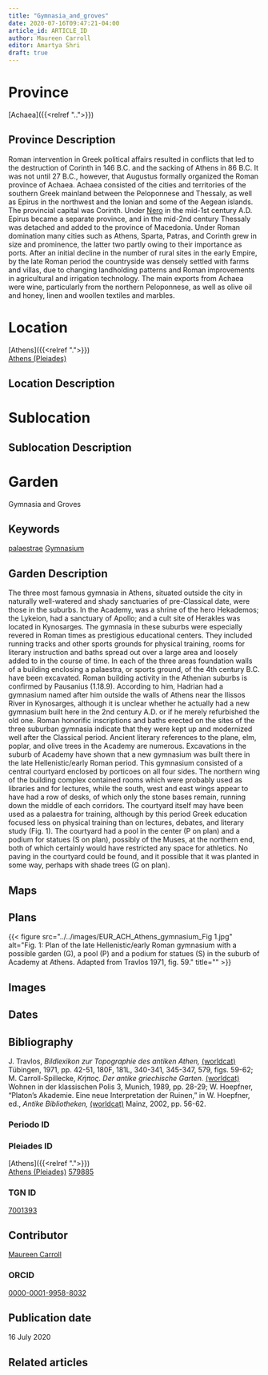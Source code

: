 ```yaml
---
title: "Gymnasia_and_groves"
date: 2020-07-16T09:47:21-04:00
article_id: ARTICLE_ID
author: Maureen Carroll
editor: Amartya Shri
draft: true
---
```


# Province

[Achaea]({{<relref "..">}})

## Province Description

Roman intervention in Greek political affairs resulted in conflicts that led to the destruction of Corinth in 146 B.C. and the sacking of Athens in 86 B.C. It was not until 27 B.C., however, that Augustus formally organized the Roman province of Achaea. Achaea consisted of the cities and territories of the southern Greek mainland between the Peloponnese and Thessaly, as well as Epirus in the northwest and the Ionian and some of the Aegean islands.
The provincial capital was Corinth. Under [Nero](link) in the mid-1st century A.D. Epirus became a separate province, and in the mid-2nd century Thessaly was detached and added to the province of Macedonia. Under Roman domination many cities such as Athens, Sparta, Patras, and Corinth grew in size and prominence, the latter two partly owing to their importance as ports.  After an initial decline in the number of rural sites in the early Empire, by the late Roman period the countryside was densely settled with farms and villas, due to changing landholding patterns and Roman improvements in agricultural and irrigation technology. The main exports from Achaea were wine, particularly from the northern Peloponnese, as well as olive oil and honey, linen and woollen textiles and marbles.

# Location

[Athens]({{<relref ".">}}) \
[Athens (Pleiades)](https\://pleiades.stoa.org/places/579885)

## Location Description

<!-- LEAVE THIS BLANK FOR NOW -->

# Sublocation

<!--
[AREA WITHIN LOCATION, LIKE “PALATINE HILL”](GEOREFERENCE LINK)
A sublocation is any area larger than an individual garden, but located within a location. I would always try to include a link to a controlled vocabulary here if possible. This ID may well be different from the Garden ID, e.g., Pompeii versus a Garden in one of the houses which has its own Pleiades ID.
-->

## Sublocation Description

<!-- DESCRIPTION -->

# Garden

Gymnasia and Groves


## Keywords

<!-- [piscinae](http://vocab.getty.edu/page/aat/300375619), []() -->
[palaestrae](http://vocab.getty.edu/page/aat/300007301)
[Gymnasium](http://vocab.getty.edu/page/aat/300007297)

## Garden Description

The three most famous gymnasia in Athens, situated outside the city in naturally well-watered and shady sanctuaries of pre-Classical date, were those in the suburbs.  In the Academy, was a shrine of the hero Hekademos; the Lykeion, had a sanctuary of Apollo; and a cult site of Herakles was located in Kynosarges.  The gymnasia in these suburbs were especially revered in Roman times as prestigious educational centers.  They included running tracks and other sports grounds for physical training, rooms for literary instruction and baths spread out over a large area and loosely added to in the course of time.  In each of the three areas foundation walls of a building enclosing a palaestra, or sports ground, of the 4th century B.C. have been excavated.  Roman building activity in the Athenian suburbs is confirmed by Pausanius (1.18.9). According to him, Hadrian had a gymnasium named after him outside the walls of Athens near the Ilissos River in Kynosarges, although it is unclear whether he actually had a new gymnasium built here in the 2nd century A.D. or if he merely refurbished the old one.  Roman honorific inscriptions and baths erected on the sites of the three suburban gymnasia indicate that they were kept up and modernized well after the Classical period.
Ancient literary references to the plane, elm, poplar, and olive trees in the Academy are numerous.  Excavations in the suburb of Academy have shown that a new gymnasium was built there in the late Hellenistic/early Roman period.  This gymnasium consisted of a central courtyard enclosed by porticoes on all four sides. The northern wing of the building complex contained rooms which were probably used as libraries and for lectures, while the south, west and east wings appear to have had a row of desks, of which only the stone bases remain, running down the middle of each corridors. The courtyard itself may have been used as a palaestra for training, although by this period Greek education focused less on physical training than on lectures, debates, and literary study (Fig. 1).  The courtyard had a pool in the center (P on plan) and a podium for statues (S on plan), possibly of the Muses, at the northern end, both of which certainly would have restricted any space for athletics.   No paving in the courtyard could be found, and it possible that it was planted in some way, perhaps with shade trees (G on plan).

## Maps

<!--
{{< figure src="../../images/image_name.ext" alt="alt_text" title="CAPTION" >}}
-->

## Plans

{{< figure src="../../images/EUR_ACH_Athens_gymnasium_Fig 1.jpg" alt="Fig. 1: Plan of the late Hellenistic/early Roman gymnasium with a possible garden (G), a pool (P) and a podium for statues (S) in the suburb of Academy at Athens. Adapted from Travlos 1971, fig. 59." title="" >}}

## Images

<!--
{{< figure src="../../images/image_name.ext" alt="alt_text" title="CAPTION" >}}
-->

## Dates
<!-- Format: For now, include dates exactly as written in the document. We will revisit the question of date formatting once more data have been collected. -->
<!-- If no date, use "unspecified" -->

## Bibliography

J. Travlos, *Bildlexikon zur Topographie des antiken Athen,* [(worldcat)](http://www.worldcat.org/oclc/1024546553) Tübingen, 1971, pp. 42-51, 180F, 181L, 340-341, 345-347, 579, figs. 59-62; M. Carroll-Spillecke, *Κήπος. Der antike griechische Garten.* [(worldcat)](http://www.worldcat.org/oclc/491757120) Wohnen in der klassischen Polis 3, Munich, 1989, pp. 28-29; W. Hoepfner, “Platon’s Akademie. Eine neue Interpretation der Ruinen,” in W. Hoepfner, ed., *Antike Bibliotheken,* [(worldcat)](http://www.worldcat.org/oclc/180882710) Mainz, 2002, pp. 56-62.


### Periodo ID

<!-- [PERIODO_ID](https://pleiades.stoa.org/places/PLEIADES_ID) -->

### Pleiades ID
[Athens]({{<relref ".">}}) \
[Athens (Pleiades)](https\://pleiades.stoa.org/places/579885)
[579885](https://pleiades.stoa.org/places/579885)

### TGN ID

[7001393](http://vocab.getty.edu/page/tgn/7001393)

## Contributor

[Maureen Carroll](link)

### ORCID

[0000-0001-9958-8032](https://orcid.org/0000-0001-9958-8032)

## Publication date

16 July 2020

## Related articles

<!-- Links to other related articles. Leave blank for now -->
